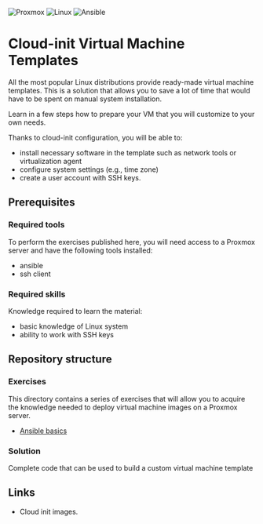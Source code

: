 ![Proxmox](https://img.shields.io/badge/proxmox-proxmox?style=for-the-badge&logo=proxmox&logoColor=%23E57000&labelColor=%232b2a33&color=%232b2a33)
![Linux](https://img.shields.io/badge/Linux-FCC624?style=for-the-badge&logo=linux&logoColor=black)
![Ansible](https://img.shields.io/badge/ansible-%231A1918.svg?style=for-the-badge&logo=ansible&logoColor=white)

# Cloud-init Virtual Machine Templates
All the most popular Linux distributions provide ready-made virtual machine templates. This is a solution that allows you to save a lot of time that would have to be spent on manual system installation.

Learn in a few steps how to prepare your VM that you will customize to your own needs.

Thanks to cloud-init configuration, you will be able to:
* install necessary software in the template such as network tools or virtualization agent
* configure system settings (e.g., time zone)
* create a user account with SSH keys.

## Prerequisites

### Required tools
To perform the exercises published here, you will need access to a Proxmox server and have the following tools installed:
* ansible
* ssh client

### Required skills
Knowledge required to learn the material:
* basic knowledge of Linux system
* ability to work with SSH keys

## Repository structure
### Exercises
This directory contains a series of exercises that will allow you to acquire the knowledge needed to deploy virtual machine images on a Proxmox server.

* [Ansible basics](excercises/01-ansible-basics/Readme.md)

### Solution
Complete code that can be used to build a custom virtual machine template

## Links
* Cloud init images.